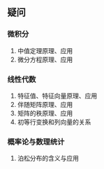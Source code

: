 ## 疑问
### 微积分
1. 中值定理原理、应用
2. 微分方程原理、应用
### 线性代数
1. 特征值、特征向量原理、应用
2. 伴随矩阵原理、应用
3. 矩阵的秩原理、应用
4. 初等行变换和列向量的关系
### 概率论与数理统计
1. 泊松分布的含义与应用
